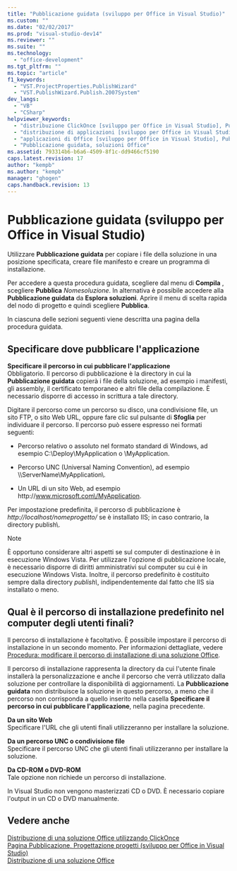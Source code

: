 ```yaml
---
title: "Pubblicazione guidata (sviluppo per Office in Visual Studio)"
ms.custom: ""
ms.date: "02/02/2017"
ms.prod: "visual-studio-dev14"
ms.reviewer: ""
ms.suite: ""
ms.technology: 
  - "office-development"
ms.tgt_pltfrm: ""
ms.topic: "article"
f1_keywords: 
  - "VST.ProjectProperties.PublishWizard"
  - "VST.PublishWizard.Publish.2007System"
dev_langs: 
  - "VB"
  - "CSharp"
helpviewer_keywords: 
  - "distribuzione ClickOnce [sviluppo per Office in Visual Studio], Pubblicazione guidata"
  - "distribuzione di applicazioni [sviluppo per Office in Visual Studio], Pubblicazione guidata"
  - "applicazioni di Office [sviluppo per Office in Visual Studio], Pubblicazione guidata"
  - "Pubblicazione guidata, soluzioni Office"
ms.assetid: 793314b6-b6a6-4509-8f1c-dd9466cf5190
caps.latest.revision: 17
author: "kempb"
ms.author: "kempb"
manager: "ghogen"
caps.handback.revision: 13
---
```

# Pubblicazione guidata (sviluppo per Office in Visual Studio)
  Utilizzare **Pubblicazione guidata** per copiare i file della soluzione in una posizione specificata, creare file manifesto e creare un programma di installazione.  
  
 Per accedere a questa procedura guidata, scegliere dal menu di **Compila** , scegliere **Pubblica** *Nomesoluzione*.  In alternativa è possibile accedere alla **Pubblicazione guidata** da **Esplora soluzioni**.  Aprire il menu di scelta rapida del nodo di progetto e quindi scegliere **Pubblica**.  
  
 In ciascuna delle sezioni seguenti viene descritta una pagina della procedura guidata.  
  
## Specificare dove pubblicare l'applicazione  
 **Specificare il percorso in cui pubblicare l'applicazione**  
 Obbligatorio.  Il percorso di pubblicazione è la directory in cui la **Pubblicazione guidata** copierà i file della soluzione, ad esempio i manifesti, gli assembly, il certificato temporaneo e altri file della compilazione.  È necessario disporre di accesso in scrittura a tale directory.  
  
 Digitare il percorso come un percorso su disco, una condivisione file, un sito FTP, o sito Web URL, oppure fare clic sul pulsante di **Sfoglia** per individuare il percorso.  Il percorso può essere espresso nei formati seguenti:  
  
-   Percorso relativo o assoluto nel formato standard di Windows, ad esempio C:\\Deploy\\MyApplication o \\MyApplication.  
  
-   Percorso UNC \(Universal Naming Convention\), ad esempio \\\\ServerName\\MyApplication\\.  
  
-   Un URL di un sito Web, ad esempio http:\/\/www.microsoft.com\/MyApplication.  
  
 Per impostazione predefinita, il percorso di pubblicazione è *http:\/\/localhost\/nomeprogetto\/* se è installato IIS; in caso contrario, la directory publish\\.  
  
> [!NOTE]  
>  È opportuno considerare altri aspetti se sul computer di destinazione è in esecuzione Windows Vista.  Per utilizzare l'opzione di pubblicazione locale, è necessario disporre di diritti amministrativi sul computer su cui è in esecuzione Windows Vista.  Inoltre, il percorso predefinito è costituito sempre dalla directory *publish\\*, indipendentemente dal fatto che IIS sia installato o meno.  
  
## Qual è il percorso di installazione predefinito nel computer degli utenti finali?  
 Il percorso di installazione è facoltativo.  È possibile impostare il percorso di installazione in un secondo momento.  Per informazioni dettagliate, vedere [Procedura: modificare il percorso di installazione di una soluzione Office](http://msdn.microsoft.com/it-it/d0eaa07b-2d72-4902-899f-2f9fb165b8fd).  
  
 Il percorso di installazione rappresenta la directory da cui l'utente finale installerà la personalizzazione  e anche il percorso che verrà utilizzato dalla soluzione per controllare la disponibilità di aggiornamenti.  La **Pubblicazione guidata** non distribuisce la soluzione in questo percorso, a meno che il percorso non corrisponda a quello inserito nella casella **Specificare il percorso in cui pubblicare l'applicazione**, nella pagina precedente.  
  
 **Da un sito Web**  
 Specificare l'URL che gli utenti finali utilizzeranno per installare la soluzione.  
  
 **Da un percorso UNC o condivisione file**  
 Specificare il percorso UNC che gli utenti finali utilizzeranno per installare la soluzione.  
  
 **Da CD\-ROM o DVD\-ROM**  
 Tale opzione non richiede un percorso di installazione.  
  
 In Visual Studio non vengono masterizzati CD o DVD.  È necessario copiare l'output in un CD o DVD manualmente.  
  
## Vedere anche  
 [Distribuzione di una soluzione Office utilizzando ClickOnce](../vsto/deploying-an-office-solution-by-using-clickonce.md)   
 [Pagina Pubblicazione, Progettazione progetti &#40;sviluppo per Office in Visual Studio&#41;](../vsto/publish-page-project-designer-office-development-in-visual-studio.md)   
 [Distribuzione di una soluzione Office](../vsto/deploying-an-office-solution.md)  
  
  